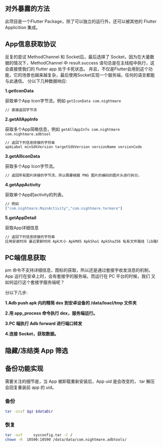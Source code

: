## 对外暴露的方法
此项目是一个Flutter Package，除了可以独立的运行外，还可以被其他的 Flutter Applicition 集成。

## App信息获取协议
反复的尝试 MethodChannel 和 Socket后，最后选择了 Socket，因为在大量数据的情况下，MethodChannel 中 result.success 语句总是在主线程中执行，这
会直接使我们的 flutter app 处于卡死状态。
并且，不仅是Flutter会用到这个功能，它的场景也越来越复杂，最后使用Socket实现一个服务端，任何的语言都能与此通信。
分以下几种数据响应:

**1.getIconData**

获取单个App Icon字节流，例如 `getIconData com.nightmare`
```sh
// 直接返回字节流
```

**2.getAllAppInfo**

获取多个App简略信息，例如 `getAllAppInfo com.nightmare com.nightmare.adbtool`
```sh
// 返回下列信息拼接的字符串
apkLabel minSdkVersion targetSdkVersion versionName versionCode
```

**3.getAllIconData**

获取多个App Icon字节流。
```sh
// 返回所有图片拼接的字节流，所以需要根据 PNG 图片的编码的图片头进行拆分。
```

**4.getAppActivity**

获取单个App的activity的列表。
```sh
// 例如
["com.nightmare.MainActivity","com.nightmare.termare"]
```

**5.getAppDetail**

获取App详细信息
```sh
// 返回下列信息拼接的字符串
应用安装时间 最近更新时间 Apk大小 ApkMd5 ApkSha1 ApkSha256 私有文件路径 lib路径
```
## PC端信息获取
pm 命令不支持详细信息，图标的获取，所以还是通过套接字收发消息的机制，
App 运行在安卓上时，会有套接字的服务端，而运行在 PC 平台的时候，我们
又如何运行这个套接字服务端呢？

分以下几步:

**1.Adb push apk 内的精简 dex 到安卓设备的 /data/loacl/tmp 文件夹**

**2.用 app_process 命令执行 dex，服务端运行。**

**3.PC 端执行 Adb forward 进行端口转发**

**4.连接 Socket，获取数据。**

## 隐藏/冻结类 App 筛选


## 备份功能实现
需要关注的细节是，当 App 被卸载重新安装后，App uid 是会改变的，
tar 解压会回复重装前 app 的 uid。

### 备份
```sh
tar -zcvf $gz $dataDir
```

### 恢复
```sh
tar -xvf     sysconfig.tar -C /
chown -R  10590:10590 /data/data/com.nightmare.adbtools/
```